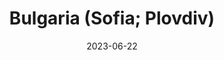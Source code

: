 ---
published:  false
post_id:    2023-06-BG
title:      Bulgaria (Sofia; Plovdiv)
date:       2023-06-22
date_start: 2023-06-22
date_end:   2023-06-26
images:
  - ext:    2023-06-BG_00.jpg
    width:  3000
    height: 2143
    ar:			5-7
    date:   2023-06-22
    loc:    Bulgaria
    meta:   Rila National Park
tags:
  - Travel
  - Europe
---